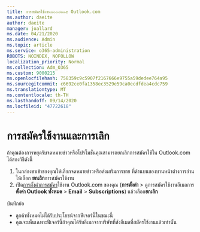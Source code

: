 ```yaml
---
title: การสมัครใช้งาน๙๐๐๐๒๑๕ Outlook.com
ms.author: daeite
author: daeite
manager: joallard
ms.date: 04/21/2020
ms.audience: Admin
ms.topic: article
ms.service: o365-administration
ROBOTS: NOINDEX, NOFOLLOW
localization_priority: Normal
ms.collection: Adm_O365
ms.custom: 9000215
ms.openlocfilehash: 758359c9c5907f2167666e9755a59dedee764a95
ms.sourcegitcommit: c6692ce0fa1358ec3529e59ca0ecdfdea4cdc759
ms.translationtype: MT
ms.contentlocale: th-TH
ms.lasthandoff: 09/14/2020
ms.locfileid: "47722618"
---
```

# <a name="subscriptions-and-unsubscribing"></a>การสมัครใช้งานและการเลิก

ถ้าคุณต้องการหยุดรับจดหมายข่าวหรือโปรโมชั่นคุณสามารถยกเลิกการสมัครใช้ใน Outlook.com ได้สองวิธีดังนี้

1. ในกล่องขาเข้าของคุณให้เลือกจดหมายข่าวหรือส่งเสริมการขาย ที่ด้านบนของบานหน้าต่างการอ่านให้เลือก **ยกเลิก**การสมัครใช้งาน
2. เปิด[การตั้งค่าการสมัคร](https://outlook.live.com/mail/options/mail/brandsSubscriptions)ใช้งาน Outlook.com ของคุณ (**การตั้งค่า**  >  ดูการสมัครใช้งานอีเมลการ**ตั้งค่า Outlook ทั้งหมด**  >  **Email**  >  **Subscriptions**) แล้วเลือก**ยกเลิก**

บันทึกย่อ

- ลูกค้าทั้งหมดไม่ได้รับประโยชน์จากฟีเจอร์นี้ในขณะนี้
- คุณจะเห็นเฉพาะฟีเจอร์นี้ถ้าคุณได้รับอีเมลจากบริษัทที่ส่งอีเมลที่สมัครใช้งานแล้วเท่านั้น